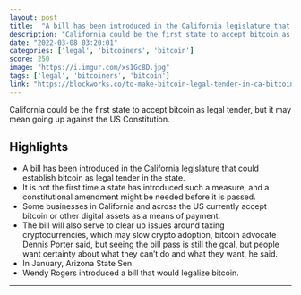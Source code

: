 ```yaml
---
layout: post
title:  "A bill has been introduced in the California legislature that could establish bitcoin as legal tender in the state"
description: "California could be the first state to accept bitcoin as legal tender, but it may mean going up against the US Constitution."
date: "2022-03-08 03:20:01"
categories: ['legal', 'bitcoiners', 'bitcoin']
score: 250
image: "https://i.imgur.com/xs1Gc8D.jpg"
tags: ['legal', 'bitcoiners', 'bitcoin']
link: "https://blockworks.co/to-make-bitcoin-legal-tender-in-ca-bitcoiners-may-have-to-rewrite-constitution/"
---
```


California could be the first state to accept bitcoin as legal tender, but it may mean going up against the US Constitution.

## Highlights

- A bill has been introduced in the California legislature that could establish bitcoin as legal tender in the state.
- It is not the first time a state has introduced such a measure, and a constitutional amendment might be needed before it is passed.
- Some businesses in California and across the US currently accept bitcoin or other digital assets as a means of payment.
- The bill will also serve to clear up issues around taxing cryptocurrencies, which may slow crypto adoption, bitcoin advocate Dennis Porter said, but seeing the bill pass is still the goal, but people want certainty about what they can’t do and what they want, he said.
- In January, Arizona State Sen.
- Wendy Rogers introduced a bill that would legalize bitcoin.

---
